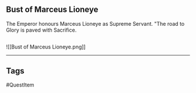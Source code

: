 ## Bust of Marceus Lioneye
The Emperor honours Marceus Lioneye as Supreme Servant.
"The road to Glory is paved with Sacrifice.
## 
![[Bust of Marceus Lioneye.png]]

---
## Tags
#QuestItem